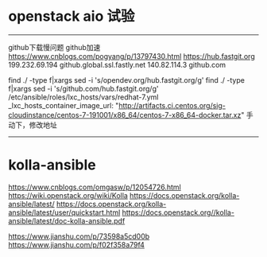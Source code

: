 # openstack aio 试验

---

github下载慢问题
github加速 https://www.cnblogs.com/pogyang/p/13797430.html
https://hub.fastgit.org
199.232.69.194 github.global.ssl.fastly.net
140.82.114.3 github.com

find ./ -type f|xargs sed -i 's/opendev.org/hub.fastgit.org/g'
find ./ -type f|xargs sed -i 's/github.com/hub.fastgit.org/g'
/etc/ansible/roles/lxc_hosts/vars/redhat-7.yml
  _lxc_hosts_container_image_url: "http://artifacts.ci.centos.org/sig-cloudinstance/centos-7-191001/x86_64/centos-7-x86_64-docker.tar.xz"  手动下，修改地址
  
  
---------------------

# kolla-ansible

https://www.cnblogs.com/omgasw/p/12054726.html
https://wiki.openstack.org/wiki/Kolla
https://docs.openstack.org/kolla-ansible/latest/
https://docs.openstack.org/kolla-ansible/latest/user/quickstart.html
https://docs.openstack.org//kolla-ansible/latest/doc-kolla-ansible.pdf

https://www.jianshu.com/p/73598a5cd00b
https://www.jianshu.com/p/f02f358a79f4
